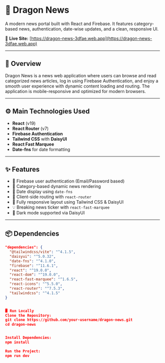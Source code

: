 # 🐉 Dragon News

A modern news portal built with React and Firebase. It features category-based news, authentication, date-wise updates, and a clean, responsive UI.


🔗 **Live Site:** [https://dragon-news-3dfae.web.app](https://dragon-news-3dfae.web.app)

---

## 🧾 Overview

Dragon News is a news web application where users can browse and read categorized news articles, log in using Firebase Authentication, and enjoy a smooth user experience with dynamic content loading and routing. The application is mobile-responsive and optimized for modern browsers.

---

## ⚙️ Main Technologies Used

- **React** (v19)
- **React Router** (v7)
- **Firebase Authentication**
- **Tailwind CSS** with **DaisyUI**
- **React Fast Marquee**
- **Date-fns** for date formatting

---

## ✨ Features

- 🔐 Firebase user authentication (Email/Password based)
- 📰 Category-based dynamic news rendering
- 📆 Date display using `date-fns`
- 🧭 Client-side routing with `react-router`
- 📱 Fully responsive layout using Tailwind CSS & DaisyUI
- 💡 Breaking news ticker with `react-fast-marquee`
- 🌙 Dark mode supported via DaisyUI

---

## 📦 Dependencies

```json
"dependencies": {
  "@tailwindcss/vite": "^4.1.5",
  "daisyui": "^5.0.32",
  "date-fns": "^4.1.0",
  "firebase": "^11.6.1",
  "react": "^19.0.0",
  "react-dom": "^19.0.0",
  "react-fast-marquee": "^1.6.5",
  "react-icons": "^5.5.0",
  "react-router": "^7.5.3",
  "tailwindcss": "^4.1.5"
}


🖥️ Run Locally
Clone the Repository:
git clone https://github.com/your-username/dragon-news.git
cd dragon-news


Install Dependencies:
npm install

Run the Project:
npm run dev
